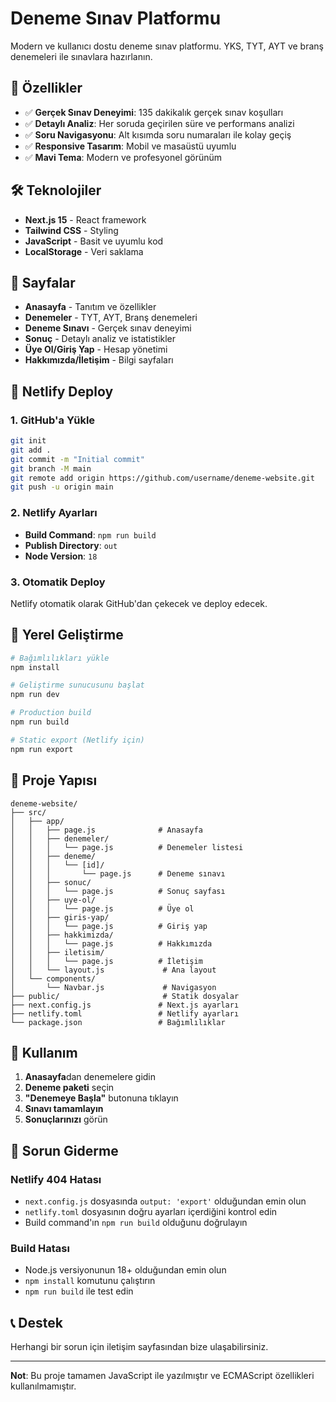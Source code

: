 # Deneme Sınav Platformu

Modern ve kullanıcı dostu deneme sınav platformu. YKS, TYT, AYT ve branş denemeleri ile sınavlara hazırlanın.

## 🚀 Özellikler

- ✅ **Gerçek Sınav Deneyimi**: 135 dakikalık gerçek sınav koşulları
- ✅ **Detaylı Analiz**: Her soruda geçirilen süre ve performans analizi
- ✅ **Soru Navigasyonu**: Alt kısımda soru numaraları ile kolay geçiş
- ✅ **Responsive Tasarım**: Mobil ve masaüstü uyumlu
- ✅ **Mavi Tema**: Modern ve profesyonel görünüm

## 🛠️ Teknolojiler

- **Next.js 15** - React framework
- **Tailwind CSS** - Styling
- **JavaScript** - Basit ve uyumlu kod
- **LocalStorage** - Veri saklama

## 📱 Sayfalar

- **Anasayfa** - Tanıtım ve özellikler
- **Denemeler** - TYT, AYT, Branş denemeleri
- **Deneme Sınavı** - Gerçek sınav deneyimi
- **Sonuç** - Detaylı analiz ve istatistikler
- **Üye Ol/Giriş Yap** - Hesap yönetimi
- **Hakkımızda/İletişim** - Bilgi sayfaları

## 🚀 Netlify Deploy

### 1. GitHub'a Yükle
```bash
git init
git add .
git commit -m "Initial commit"
git branch -M main
git remote add origin https://github.com/username/deneme-website.git
git push -u origin main
```

### 2. Netlify Ayarları
- **Build Command**: `npm run build`
- **Publish Directory**: `out`
- **Node Version**: `18`

### 3. Otomatik Deploy
Netlify otomatik olarak GitHub'dan çekecek ve deploy edecek.

## 🔧 Yerel Geliştirme

```bash
# Bağımlılıkları yükle
npm install

# Geliştirme sunucusunu başlat
npm run dev

# Production build
npm run build

# Static export (Netlify için)
npm run export
```

## 📁 Proje Yapısı

```
deneme-website/
├── src/
│   ├── app/
│   │   ├── page.js              # Anasayfa
│   │   ├── denemeler/
│   │   │   └── page.js          # Denemeler listesi
│   │   ├── deneme/
│   │   │   └── [id]/
│   │   │       └── page.js      # Deneme sınavı
│   │   ├── sonuc/
│   │   │   └── page.js          # Sonuç sayfası
│   │   ├── uye-ol/
│   │   │   └── page.js          # Üye ol
│   │   ├── giris-yap/
│   │   │   └── page.js          # Giriş yap
│   │   ├── hakkimizda/
│   │   │   └── page.js          # Hakkımızda
│   │   ├── iletisim/
│   │   │   └── page.js          # İletişim
│   │   └── layout.js             # Ana layout
│   └── components/
│       └── Navbar.js             # Navigasyon
├── public/                       # Statik dosyalar
├── next.config.js               # Next.js ayarları
├── netlify.toml                 # Netlify ayarları
└── package.json                 # Bağımlılıklar
```

## 🎯 Kullanım

1. **Anasayfa**dan denemelere gidin
2. **Deneme paketi** seçin
3. **"Denemeye Başla"** butonuna tıklayın
4. **Sınavı tamamlayın**
5. **Sonuçlarınızı** görün

## 🔧 Sorun Giderme

### Netlify 404 Hatası
- `next.config.js` dosyasında `output: 'export'` olduğundan emin olun
- `netlify.toml` dosyasının doğru ayarları içerdiğini kontrol edin
- Build command'ın `npm run build` olduğunu doğrulayın

### Build Hatası
- Node.js versiyonunun 18+ olduğundan emin olun
- `npm install` komutunu çalıştırın
- `npm run build` ile test edin

## 📞 Destek

Herhangi bir sorun için iletişim sayfasından bize ulaşabilirsiniz.

---

**Not**: Bu proje tamamen JavaScript ile yazılmıştır ve ECMAScript özellikleri kullanılmamıştır.